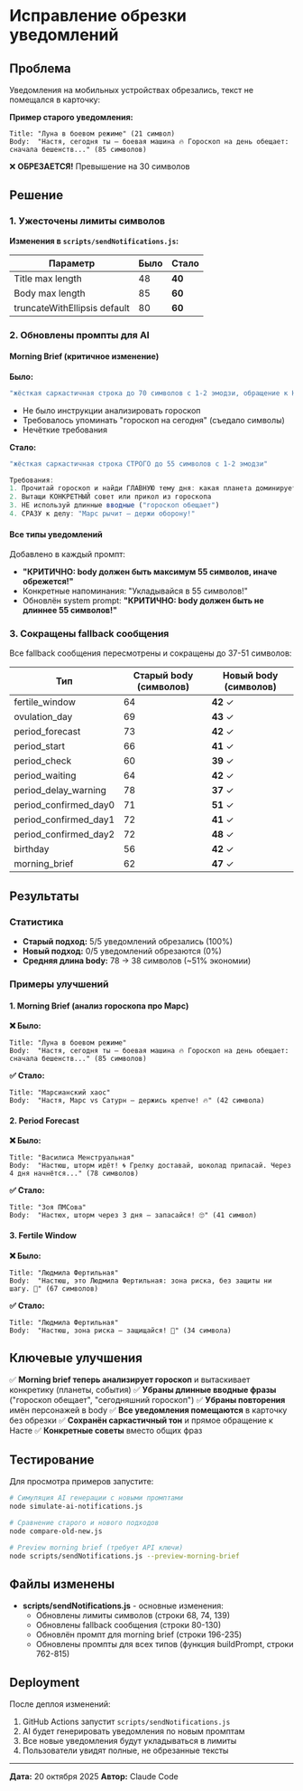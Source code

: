 # Исправление обрезки уведомлений

## Проблема

Уведомления на мобильных устройствах обрезались, текст не помещался в карточку:

**Пример старого уведомления:**
```
Title: "Луна в боевом режиме" (21 символ)
Body:  "Настя, сегодня ты — боевая машина 🔥 Гороскоп на день обещает: сначала бешенств..." (85 символов)
```
❌ **ОБРЕЗАЕТСЯ!** Превышение на 30 символов

## Решение

### 1. Ужесточены лимиты символов

**Изменения в `scripts/sendNotifications.js`:**

| Параметр | Было | Стало |
|----------|------|-------|
| Title max length | 48 | **40** |
| Body max length | 85 | **60** |
| truncateWithEllipsis default | 80 | **60** |

### 2. Обновлены промпты для AI

#### Morning Brief (критичное изменение)

**Было:**
```javascript
"жёсткая саркастичная строка до 70 символов с 1-2 эмодзи, обращение к Насте"
```
- Не было инструкции анализировать гороскоп
- Требовалось упоминать "гороскоп на сегодня" (съедало символы)
- Нечёткие требования

**Стало:**
```javascript
"жёсткая саркастичная строка СТРОГО до 55 символов с 1-2 эмодзи"

Требования:
1. Прочитай гороскоп и найди ГЛАВНУЮ тему дня: какая планета доминирует?
2. Вытащи КОНКРЕТНЫЙ совет или прикол из гороскопа
3. НЕ используй длинные вводные ("гороскоп обещает")
4. СРАЗУ к делу: "Марс рычит — держи оборону!"
```

#### Все типы уведомлений

Добавлено в каждый промпт:
- **"КРИТИЧНО: body должен быть максимум 55 символов, иначе обрежется!"**
- Конкретные напоминания: "Укладывайся в 55 символов!"
- Обновлён system prompt: **"КРИТИЧНО: body должен быть не длиннее 55 символов!"**

### 3. Сокращены fallback сообщения

Все fallback сообщения пересмотрены и сокращены до 37-51 символов:

| Тип | Старый body (символов) | Новый body (символов) |
|-----|------------------------|----------------------|
| fertile_window | 64 | **42** ✓ |
| ovulation_day | 69 | **43** ✓ |
| period_forecast | 73 | **42** ✓ |
| period_start | 66 | **41** ✓ |
| period_check | 60 | **39** ✓ |
| period_waiting | 64 | **42** ✓ |
| period_delay_warning | 78 | **37** ✓ |
| period_confirmed_day0 | 71 | **51** ✓ |
| period_confirmed_day1 | 72 | **41** ✓ |
| period_confirmed_day2 | 72 | **48** ✓ |
| birthday | 56 | **42** ✓ |
| morning_brief | 62 | **47** ✓ |

## Результаты

### Статистика

- **Старый подход:** 5/5 уведомлений обрезались (100%)
- **Новый подход:** 0/5 уведомлений обрезаются (0%)
- **Средняя длина body:** 78 → 38 символов (~51% экономии)

### Примеры улучшений

#### 1. Morning Brief (анализ гороскопа про Марс)

**❌ Было:**
```
Title: "Луна в боевом режиме"
Body:  "Настя, сегодня ты — боевая машина 🔥 Гороскоп на день обещает: сначала бешенств..." (85 символов)
```

**✅ Стало:**
```
Title: "Марсианский хаос"
Body:  "Настя, Марс vs Сатурн — держись крепче! 🔥" (42 символа)
```

#### 2. Period Forecast

**❌ Было:**
```
Title: "Василиса Менструальная"
Body:  "Настюш, шторм идёт! 🌀 Грелку доставай, шоколад припасай. Через 4 дня начнётся..." (78 символов)
```

**✅ Стало:**
```
Title: "Зоя ПМСова"
Body:  "Настюх, шторм через 3 дня — запасайся! 🙄" (41 символ)
```

#### 3. Fertile Window

**❌ Было:**
```
Title: "Людмила Фертильная"
Body:  "Настюш, это Людмила Фертильная: зона риска, без защиты ни шагу. 💋" (67 символов)
```

**✅ Стало:**
```
Title: "Людмила Фертильная"
Body:  "Настюш, зона риска — защищайся! 💋" (34 символа)
```

## Ключевые улучшения

✅ **Morning brief теперь анализирует гороскоп** и вытаскивает конкретику (планеты, события)
✅ **Убраны длинные вводные фразы** ("гороскоп обещает", "сегодняшний гороскоп")
✅ **Убраны повторения** имён персонажей в body
✅ **Все уведомления помещаются** в карточку без обрезки
✅ **Сохранён саркастичный тон** и прямое обращение к Насте
✅ **Конкретные советы** вместо общих фраз

## Тестирование

Для просмотра примеров запустите:

```bash
# Симуляция AI генерации с новыми промптами
node simulate-ai-notifications.js

# Сравнение старого и нового подходов
node compare-old-new.js

# Preview morning brief (требует API ключи)
node scripts/sendNotifications.js --preview-morning-brief
```

## Файлы изменены

- **scripts/sendNotifications.js** - основные изменения:
  - Обновлены лимиты символов (строки 68, 74, 139)
  - Обновлены fallback сообщения (строки 80-130)
  - Обновлён промпт для morning brief (строки 196-235)
  - Обновлены промпты для всех типов (функция buildPrompt, строки 762-815)

## Deployment

После деплоя изменений:
1. GitHub Actions запустит `scripts/sendNotifications.js`
2. AI будет генерировать уведомления по новым промптам
3. Все новые уведомления будут укладываться в лимиты
4. Пользователи увидят полные, не обрезанные тексты

---

**Дата:** 20 октября 2025
**Автор:** Claude Code
